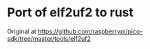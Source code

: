 # Port of elf2uf2 to rust

Original at https://github.com/raspberrypi/pico-sdk/tree/master/tools/elf2uf2